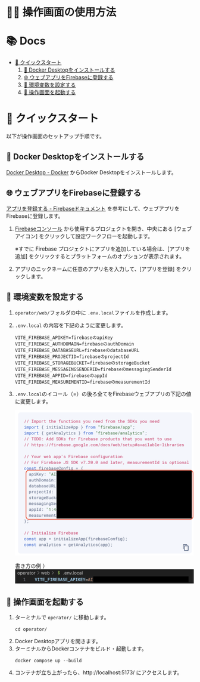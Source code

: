 # :technologist: 操作画面の使用方法

# :books: Docs
* [:rocket: クイックスタート](#rocket-クイックスタート)
    1. [:whale: Docker Desktopをインストールする](#whale-docker-desktopをインストールする)
    2. [:globe_with_meridians: ウェブアプリをFirebaseに登録する](#globe_with_meridians-ウェブアプリをfirebaseに登録する)
    3. [:nut_and_bolt: 環境変数を設定する](#nut_and_bolt-環境変数を設定する)
    4. [:runner: 操作画面を起動する](#runner-操作画面を起動する)

# :rocket: クイックスタート
以下が操作画面のセットアップ手順です。

## :whale: Docker Desktopをインストールする
[Docker Desktop - Docker](https://www.docker.com/ja-jp/products/docker-desktop/) からDocker Desktopをインストールします。

## :globe_with_meridians: ウェブアプリをFirebaseに登録する
[アプリを登録する - Firebaseドキュメント](https://firebase.google.com/docs/web/setup?hl=ja#register-app) を参考にして、ウェブアプリをFirebaseに登録します。

1. [Firebaseコンソール](https://console.firebase.google.com/?hl=ja) から使用するプロジェクトを開き、中央にある [ウェブアイコン] をクリックして設定ワークフローを起動します。

    ※すでに Firebase プロジェクトにアプリを追加している場合は、[アプリを追加] をクリックするとプラットフォームのオプションが表示されます。

2. アプリのニックネームに任意のアプリ名を入力して、[アプリを登録] をクリックします。

## :nut_and_bolt: 環境変数を設定する
1. `operator/web/`フォルダの中に `.env.local`ファイルを作成します。

2. `.env.local` の内容を下記のように変更します。

    ```
    VITE_FIREBASE_APIKEY=firebaseのapiKey
    VITE_FIREBASE_AUTHDOMAIN=firebaseのauthDomain
    VITE_FIREBASE_DATABASEURL=firebaseのdatabaseURL
    VITE_FIREBASE_PROJECTID=firebaseのprojectId
    VITE_FIREBASE_STORAGEBUCKET=firebaseのstorageBucket
    VITE_FIREBASE_MESSAGINGSENDERID=firebaseのmessagingSenderId
    VITE_FIREBASE_APPID=firebaseのappId
    VITE_FIREBASE_MEASUREMENTID=firebaseのmeasurementId
    ```

3. `.env.local`のイコール（=）の後ろ全てをFirebaseウェブアプリの下記の値に変更します。

    ![FirebaseSDKExample](Images/FirebaseSDKExample.png)

    書き方の例 ）
        ![EnvFileExample](Images/EnvFileExample.png)


## :runner: 操作画面を起動する
1. ターミナルで `operator/` に移動します。
    ```
    cd operator/
    ```
2. Docker Desktopアプリを開きます。
2. ターミナルからDockerコンテナをビルド・起動します。
    ```
    docker compose up --build
    ```
3. コンテナが立ち上がったら、http://localhost:5173/ にアクセスします。